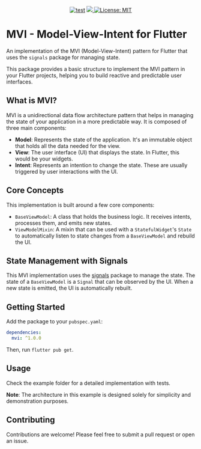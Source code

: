 <!--
This README describes the package. If you publish this package to pub.dev,
this README's contents appear on the landing page for your package.

For information about how to write a good package README, see the guide for
[writing package pages](https://dart.dev/tools/pub/writing-package-pages).

For general information about developing packages, see the Dart guide for
[creating packages](https://dart.dev/guides/libraries/create-packages)
and the Flutter guide for
[developing packages and plugins](https://flutter.dev/to/develop-packages).
-->

<p align="center">
<a href="https://github.com/devfelipereis/flutter-mvi/actions"><img src="https://github.com/devfelipereis/flutter-mvi/actions/workflows/test.yaml/badge.svg" alt="test"></a>
<a href="https://codecov.io/gh/devfelipereis/flutter-mvi" > 
 <img src="https://codecov.io/gh/devfelipereis/flutter-mvi/graph/badge.svg?token=8HF2PFOEQB"/> 
 </a>
<a href="https://opensource.org/licenses/MIT"><img src="https://img.shields.io/badge/license-MIT-purple.svg" alt="License: MIT"></a>
</p>

# MVI - Model-View-Intent for Flutter

An implementation of the MVI (Model-View-Intent) pattern for Flutter that uses the `signals` package for managing state.

This package provides a basic structure to implement the MVI pattern in your Flutter projects, helping you to build reactive and predictable user interfaces.

## What is MVI?

MVI is a unidirectional data flow architecture pattern that helps in managing the state of your application in a more predictable way. It is composed of three main components:

-   **Model**: Represents the state of the application. It's an immutable object that holds all the data needed for the view.
-   **View**: The user interface (UI) that displays the state. In Flutter, this would be your widgets.
-   **Intent**: Represents an intention to change the state. These are usually triggered by user interactions with the UI.

## Core Concepts

This implementation is built around a few core components:

-   `BaseViewModel`: A class that holds the business logic. It receives intents, processes them, and emits new states.
-   `ViewModelMixin`: A mixin that can be used with a `StatefulWidget`'s `State` to automatically listen to state changes from a `BaseViewModel` and rebuild the UI.

## State Management with Signals

This MVI implementation uses the [signals](https://pub.dev/packages/signals) package to manage the state. The state of a `BaseViewModel` is a `Signal` that can be observed by the UI. When a new state is emitted, the UI is automatically rebuilt.

## Getting Started

Add the package to your `pubspec.yaml`:

```yaml
dependencies:
  mvi: ^1.0.0
```

Then, run `flutter pub get`.

## Usage

Check the example folder for a detailed implementation with tests.

**Note**: The architecture in this example is designed solely for simplicity and demonstration purposes.

## Contributing

Contributions are welcome! Please feel free to submit a pull request or open an issue.
